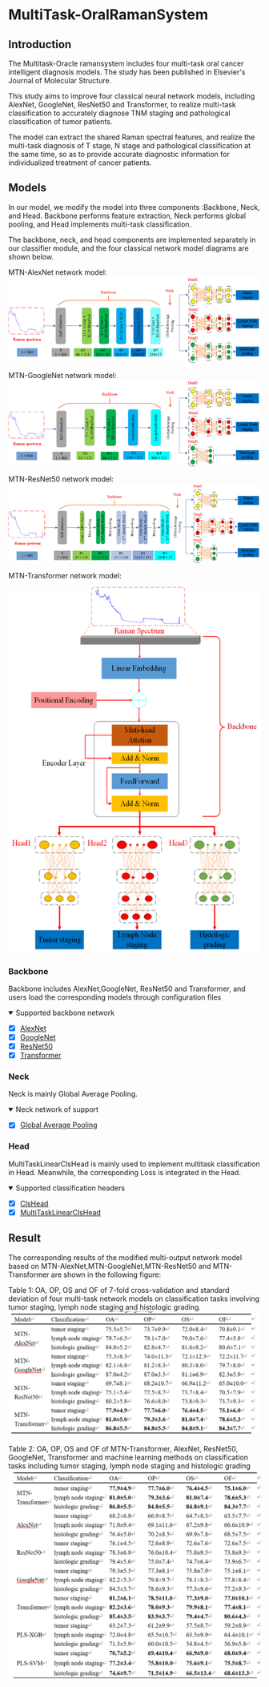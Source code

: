 # MultiTask-OralRamanSystem
## Introduction

The Multitask-Oracle ramansystem includes four multi-task oral cancer intelligent diagnosis models. 
The study has been published in Elsevier's Journal of Molecular Structure.

This study aims to improve four classical neural network models, including AlexNet, GoogleNet, ResNet50 and Transformer, to realize multi-task classification to accurately diagnose TNM staging and pathological classification of tumor patients.

The model can extract the shared Raman spectral features, and realize the multi-task diagnosis of T stage, N stage and pathological classification at the same time, so as to provide accurate diagnostic information for individualized treatment of cancer patients.

## Models
In our model, we modify the model into three components :Backbone, Neck, and Head. Backbone performs feature extraction, Neck performs global pooling, and Head implements multi-task classification.

The backbone, neck, and head components are implemented separately in our classifier module, and the four classical network model diagrams are shown below.

MTN-AlexNet network model:
![img.png](imgs/model/alexnet.png)

MTN-GoogleNet network model:
![img.png](imgs/model/googlenet.png)

MTN-ResNet50 network model:
![img.png](imgs/model/resnet50.png)

MTN-Transformer network model:

![img.png](imgs/model/transformer.png)

### Backbone
Backbone includes AlexNet,GoogleNet, ResNet50 and Transformer, and users load the corresponding models through configuration files

<details open>
<summary>Supported backbone network</summary>

- [x] [AlexNet](https://github.com/ISCLab-Bistu/MultiTask-OralRamanSystem/blob/master/rmsm/models/backbones/alexnet.py)
- [x] [GoogleNet](https://github.com/ISCLab-Bistu/MultiTask-OralRamanSystem/blob/master/rmsm/models/backbones/googlenet.py)
- [x] [ResNet50](https://github.com/ISCLab-Bistu/MultiTask-OralRamanSystem/blob/master/rmsm/models/backbones/resnet50.py)
- [x] [Transformer](https://github.com/ISCLab-Bistu/MultiTask-OralRamanSystem/blob/master/rmsm/models/backbones/transformer.py)

</details>

### Neck
Neck is mainly Global Average Pooling.

<details open>
<summary>Neck network of support</summary>

- [x] [Global Average Pooling](https://github.com/ISCLab-Bistu/MultiTask-OralRamanSystem/blob/master/rmsm/models/necks/gap.py)

</details>

### Head
MultiTaskLinearClsHead is mainly used to implement multitask classification in Head. Meanwhile, the corresponding Loss is integrated in the Head.

<details open>
<summary>Supported classification headers</summary>

- [x] [ClsHead](https://github.com/ISCLab-Bistu/MultiTask-OralRamanSystem/blob/master/rmsm/models/heads/cls_head.py)
- [x] [MultiTaskLinearClsHead](https://github.com/ISCLab-Bistu/MultiTask-OralRamanSystem/blob/master/rmsm/models/heads/multi_task_linear_head.py)

</details>

## Result
The corresponding results of the modified multi-output network model based on MTN-AlexNet,MTN-GoogleNet,MTN-ResNet50 and MTN-Transformer are shown in the following figure:

Table 1: OA, OP, OS and OF of 7-fold cross-validation and standard deviation of four multi-task network models on classification tasks involving tumor staging, lymph node staging and histologic grading.
![img.png](imgs/table1.png)

Table 2: OA, OP, OS and OF of MTN-Transformer, AlexNet, ResNet50, GoogleNet, Transformer and machine learning methods on classification tasks including tumor staging, lymph node staging and histologic grading
![img.png](imgs/table2.png)
